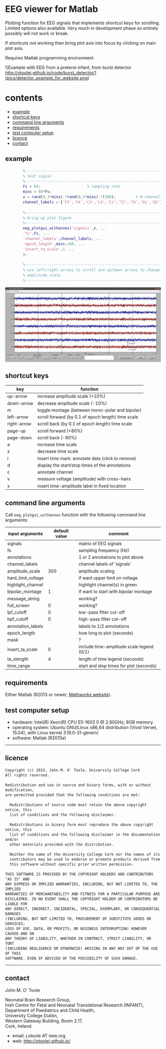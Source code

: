 EEG viewer for Matlab
=====================

Plotting function for EEG signals that implements shortcut keys for scrolling.  Limited
options also available.  Very much in development phase so entirely possibly will not work
or break.

If shortcuts not working then bring plot axis into focus by clicking on main plot axis.

Requires Matlab programming environment.

![Example with EEG from a preterm infant, from burst detector http://otoolej.github.io/code/burst_detector/](pics/detector_example_for_website.png)


# contents
* [example](#example)
* [shortcut keys](#shortcut-keys)
* [command line arguments](#command-line-arguments)
* [requirements](#requirements)
* [test computer setup](#test-computer-setup)
* [licence](#licence)
* [contact](#contact)


## example
```matlab
        %---------------------------------------------------------------------
		% test signal
		%---------------------------------------------------------------------
		Fs = 64;                     % sampling rate
		mins = 60*Fs;
		x = rand(9,3*mins).*rand(9,3*mins).*(100);         % 9-channels of 10 minute data
		channel_labels = {'F3','F4','C3','C4','Cz','T3','T4','O1','O2'};

        %---------------------------------------------------------------------
		% bring up plot figure
		%---------------------------------------------------------------------
		eeg_plotgui_withannos('signals',x, ...
		'fs',Fs, ...
		'channel_labels',channel_labels, ...
		'epoch_length',mins./60, ...
		'insert_ta_scale',1 ...
		);

        %---------------------------------------------------------------------
		% use left/right arrows to scroll and up/down arrows to change 
		% amplitude scale
		%---------------------------------------------------------------------
```
![Plot for test (Gaussian noise) signal](pics/example_test_Gaussian_noise.png)


## shortcut keys

| key         | function                                           |
|-------------|----------------------------------------------------|
| up-arrow    | increase amplitude scale (+10%)                    |
| down-arrow  | decrease amplitude scale (-10%)                    |
| m           | toggle montage (between mono-polar and bipolar)    |
| left-arrow  | scroll forward (by 0.1 of epoch length) time scale |
| right-arrow | scroll back (by 0.1 of epoch length) time scale    |
| page-up     | scroll forward (+80%)                              |
| page-down   | scroll back (-80%)                                 |
| a           | increase time scale                                |
| s           | decrease time scale                                |
| i           | insert time mark: annotate data (click to remove)  |
| d           | display the start/stop times of the annotations    |
| c           | annotate channel                                   |
| v           | measure voltage (amplitude) with cross-hairs       |
| x           | insert time-amplitude label in fixed location      |


## command line arguments

Call `eeg_plotgui_withannos` function with the following command line arguments:  

| input arguments    | default value | comment                                   |
|--------------------|---------------|-------------------------------------------|
| signals            |               | matrix of EEG signals                     |
| fs                 |               | sampling frequency (Hz)                   |
| annotations        |               | 1 or 2 annotations to plot above          |
| channel_labels     |               | channel labels of 'signals'               |
| amplitude_scale    |           300 | amplitude scaling                         |
| hard_limit_voltage |               | if want upper limit on voltage            |
| highlight_channel  |               | highlight channel(s) in green             |
| bipolar_montage    |             1 | if want to start with bipolar montage     |
| message_string     |               | working?                                  |
| full_screen        |             0 | working?                                  |
| lpf_cutoff         |             0 | low-pass filter cut-off                   |
| hpf_cutoff         |             0 | high-pass filter cut-off                  |
| annotation_labels  |               | labels to 1/2 annotations                 |
| epoch_length       |               | how long to plot (seconds)                |
| mask               |               | ?                                         |
| insert_ta_scale    |             0 | include time-amplitude scale legend (0/1) |
| ta_xlength         |             4 | length of time legend (seconds)           |
| time_range         |               | start and stop times for plot (seconds)   |




## requirements
Either Matlab (R2013 or newer,
[Mathworks website](http://www.mathworks.co.uk/products/matlab/)).



## test computer setup
- hardware:  Intel(R) Xeon(R) CPU E5-1603 0 @ 2.80GHz; 8GB memory.
- operating system: Ubuntu GNU/Linux x86_64 distribution (Vivid Vervet, 15.04), with Linux
  kernel 3.19.0-31-generic 
- software: Matlab (R2013a)

---

## licence

```
Copyright (c) 2015, John M. O' Toole, University College Cork
All rights reserved.

Redistribution and use in source and binary forms, with or without modification,
are permitted provided that the following conditions are met:

  Redistributions of source code must retain the above copyright notice, this
  list of conditions and the following disclaimer.

  Redistributions in binary form must reproduce the above copyright notice, this
  list of conditions and the following disclaimer in the documentation and/or
  other materials provided with the distribution.

  Neither the name of the University College Cork nor the names of its
  contributors may be used to endorse or promote products derived from
  this software without specific prior written permission.

THIS SOFTWARE IS PROVIDED BY THE COPYRIGHT HOLDERS AND CONTRIBUTORS "AS IS" AND
ANY EXPRESS OR IMPLIED WARRANTIES, INCLUDING, BUT NOT LIMITED TO, THE IMPLIED
WARRANTIES OF MERCHANTABILITY AND FITNESS FOR A PARTICULAR PURPOSE ARE
DISCLAIMED. IN NO EVENT SHALL THE COPYRIGHT HOLDER OR CONTRIBUTORS BE LIABLE FOR
ANY DIRECT, INDIRECT, INCIDENTAL, SPECIAL, EXEMPLARY, OR CONSEQUENTIAL DAMAGES
(INCLUDING, BUT NOT LIMITED TO, PROCUREMENT OF SUBSTITUTE GOODS OR SERVICES;
LOSS OF USE, DATA, OR PROFITS; OR BUSINESS INTERRUPTION) HOWEVER CAUSED AND ON
ANY THEORY OF LIABILITY, WHETHER IN CONTRACT, STRICT LIABILITY, OR TORT
(INCLUDING NEGLIGENCE OR OTHERWISE) ARISING IN ANY WAY OUT OF THE USE OF THIS
SOFTWARE, EVEN IF ADVISED OF THE POSSIBILITY OF SUCH DAMAGE.
```


---

## contact

John M. O' Toole

Neonatal Brain Research Group,  
Irish Centre for Fetal and Neonatal Translational Research (INFANT),  
Department of Paediatrics and Child Health,  
University College Dublin,  
Western Gateway Building, Room 2.17,  
Cork, Ireland


- email: j.otoole AT ieee.org
- web: http://otoolej.github.io/
